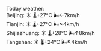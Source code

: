 Today weather:  
Beijing: ☀️   🌡️+27°C 🌬️←7km/h  
Tianjin: ☀️   🌡️+27°C 🌬️↖4km/h  
Shijiazhuang: ☀️   🌡️+28°C 🌬️↑8km/h  
Tangshan: ☀️   🌡️+24°C 🌬️↖4km/h  
